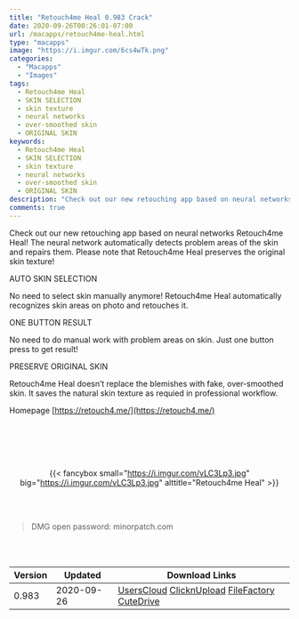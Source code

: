 ```yaml
---
title: "Retouch4me Heal 0.983 Crack"
date: 2020-09-26T00:26:01-07:00
url: /macapps/retouch4me-heal.html
type: "macapps"
image: "https://i.imgur.com/6cs4wTk.png"
categories:
  - "Macapps"
  - "Images"
tags:
  - Retouch4me Heal
  - SKIN SELECTION
  - skin texture
  - neural networks
  - over-smoothed skin
  - ORIGINAL SKIN
keywords:
  - Retouch4me Heal
  - SKIN SELECTION
  - skin texture
  - neural networks
  - over-smoothed skin
  - ORIGINAL SKIN
description: "Check out our new retouching app based on neural networks Retouch4me Heal! The neural network automatically detects problem areas of the skin and repairs them"
comments: true
---
```


Check out our new retouching app based on neural networks Retouch4me Heal! The neural network automatically detects problem areas of the skin and repairs them. Please note that Retouch4me Heal preserves the original skin texture!

AUTO SKIN SELECTION

No need to select skin manually anymore! Retouch4me Heal automatically recognizes skin areas on photo and retouches it.

ONE BUTTON RESULT

No need to do manual work with problem areas on skin. Just one button press to get result!

PRESERVE ORIGINAL SKIN

Retouch4me Heal doesn’t replace the blemishes with fake, over-smoothed skin. It saves the natural skin texture as requied in professional workflow.

Homepage [https://retouch4.me/](https://retouch4.me/)

<br/>
<br/>
<script async src="https://pagead2.googlesyndication.com/pagead/js/adsbygoogle.js"></script>
<ins class="adsbygoogle"
     style="display:block; text-align:center;"
     data-ad-layout="in-article"
     data-ad-format="fluid"
     data-ad-client="ca-pub-8746275014476192"
     data-ad-slot="5144997159"></ins>
<script>
     (adsbygoogle = window.adsbygoogle || []).push({});
</script>
<br/>
<br/>


<center>

{{< fancybox small="https://i.imgur.com/vLC3Lp3.jpg" big="https://i.imgur.com/vLC3Lp3.jpg" alttitle="Retouch4me Heal" >}}

</center>

<br/>
<br/>


> DMG open password: minorpatch.com

<br/>

<br/>
<div id="history_version" class="history_version">

| Version | Updated | Download Links |
| ---- | ---- | ---- |
| 0.983 | 2020-09-26 | [UsersCloud](https://ouo.io/lVc2T9)   [ClicknUpload](https://ouo.io/9HsU1x)   [FileFactory](https://ouo.io/VpCcNG4)   [CuteDrive](https://ouo.io/4UC26h) |

</div>
